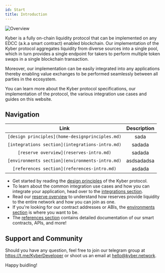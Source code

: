 ```yaml
---
id: Start
title: Introduction
---
```

![Overview](/uploads/overview.png "Overview")

Kyber is a fully on-chain liquidity protocol that can be implemented on any EDCC (a.k.a smart contract) enabled blockchain. Our implementation of the Kyber protocol aggregates liquidity from diverse sources into a single pool, which in turn provides a single endpoint for takers to perform multiple token swaps in a single blockchain transaction.

Moreover, our implementation can be easily integrated into any applications thereby enabling value exchanges to be performed seamlessly between all parties in the ecosystem.

You can learn more about the Kyber protocol specifications, our implementation of the protocol, the various integration use cases and guides on this website.

## Navigation
| Link | Description|
|:----:|:----------:|
| `[design principles](home-designprinciples.md)` | sada |
| `[integrations section](integrations-intro.md)` | sadada |
| `[reserve overview](reserves-intro.md)` | sadada |
| `[environments section](environments-intro.md)` | asdsadadsa |
| `[references section](references-intro.md)` | asdada |



- Get started by reading the [design principles](home-designprinciples.md) of the Kyber protocol.
- To learn about the common integration use cases and how you can integrate your application, head over to the [integrations section](integrations-intro.md).
- Read our [reserve overview](reserves-intro.md) to understand how reserves provide liquidity to the entire network and how you can join as one.
- If you're looking for our contract addresses or ABIs, the [environments section](environments-intro.md) is where you want to be.
- The [references section](references-intro.md) contains detailed documentation of our smart contracts, APIs, and more!

## Support and Community
Should you have any question, feel free to join our telegram group at https://t.me/KyberDeveloper or shoot us an email at [hello@kyber.network](mailto:hello@kyber.network).

Happy buidling!
